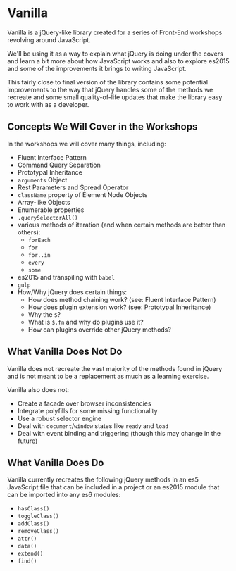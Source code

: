 # Vanilla

Vanilla is a jQuery-like library created for a series of Front-End workshops revolving around JavaScript.

We'll be using it as a way to explain what jQuery is doing under the covers and learn a bit more about how JavaScript works and also to explore es2015 and some of the improvements it brings to writing JavaScript.

This fairly close to final version of the library contains some potential improvements to the way that jQuery handles some of the methods we recreate and some small quality-of-life updates that make the library easy to work with as a developer.

## Concepts We Will Cover in the Workshops

In the workshops we will cover many things, including:

- Fluent Interface Pattern
- Command Query Separation
- Prototypal Inheritance
- `arguments` Object
- Rest Parameters and Spread Operator
- `className` property of Element Node Objects
- Array-like Objects
- Enumerable properties
- `.querySelectorAll()`
-  various methods of iteration (and when certain methods are better than others):
    - `forEach`
    - `for`
    - `for..in`
    - `every`
    - `some`
- es2015 and transpiling with `babel`
- `gulp`
- How/Why jQuery does certain things:
    - How does method chaining work? (see:  Fluent Interface Pattern)
    - How does plugin extension work? (see:  Prototypal Inheritance)
    - Why the `$`?
    - What is `$.fn` and why do plugins use it?
    - How can plugins override other jQuery methods?


## What Vanilla Does Not Do

Vanilla does not recreate the vast majority of the methods found in jQuery and is not meant to be a replacement as much as a learning exercise.

Vanilla also does not:

- Create a facade over browser inconsistencies
- Integrate polyfills for some missing functionality
- Use a robust selector engine
- Deal with `document`/`window` states like `ready` and `load`
- Deal with event binding and triggering (though this may change in the future)

## What Vanilla Does Do

Vanilla currently recreates the following jQuery methods in an es5 JavaScript file that can be included in a project or an es2015 module that can be imported into any es6 modules:

- `hasClass()`
- `toggleClass()`
- `addClass()`
- `removeClass()`
- `attr()`
- `data()`
- `extend()`
- `find()`
